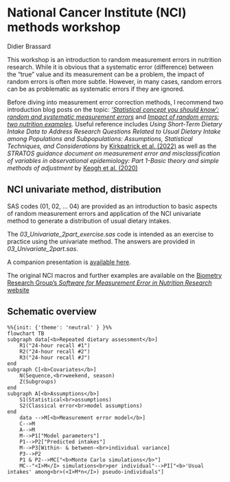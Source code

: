 National Cancer Institute (NCI) methods workshop
================
Didier Brassard

This workshop is an introduction to random measurement errors in
nutrition research. While it is obvious that a systematic error
(difference) between the “true” value and its measurement can be a
problem, the impact of random errors is often more subtle. However, in
many cases, random errors can be as problematic as systematic errors if
they are ignored.

Before diving into measurement error correction methods, I recommend two
introduction blog posts on the topic: [*‘Statistical concept you should
know’: random and systematic measurement
errors*](https://didierbrassard.github.io/posts/2022/11/blog-post-6/)
and [*Impact of random errors: two nutrition
examples*](https://didierbrassard.github.io/posts/2022/11/blog-post-7/).
Useful reference includes *Using Short-Term Dietary Intake Data to
Address Research Questions Related to Usual Dietary Intake among
Populations and Subpopulations: Assumptions, Statistical Techniques, and
Considerations* by [Kirkpatrick et
al. (2022)](https://pubmed.ncbi.nlm.nih.gov/35283362/) as well as the
*STRATOS guidance document on measurement error and misclassification of
variables in observational epidemiology: Part 1-Basic theory and simple
methods of adjustment* by [Keogh et
al. (2020)](https://pubmed.ncbi.nlm.nih.gov/32246539/)

## NCI univariate method, distribution

SAS codes (01, 02, … 04) are provided as an introduction to basic
aspects of random measurement errors and application of the NCI
univariate method to generate a distribution of usual dietary intakes.

The *03_Univariate_2part_exercise.sas* code is intended as an exercise
to practice using the univariate method. The answers are provided in
*03_Univariate_2part.sas*.

A companion presentation is [available
here](https://drive.google.com/file/d/1VKxCEDkiGSCbAYVioob-s4krjDJut4uT/view?usp=sharing).

The original NCI macros and further examples are available on the
[Biometry Research Group’s *Software for Measurement Error in Nutrition
Research*
website](https://prevention.cancer.gov/research-groups/biometry/measurement-error-impact/software-measurement-error)

## Schematic overview

``` mermaid
%%{init: {'theme': 'neutral' } }%%
flowchart TB
subgraph data[<b>Repeated dietary assessment</b>]
    R1("24-hour recall #1")
    R2("24-hour recall #2")
    R3("24-hour recall #J")
end
subgraph C[<b>Covariates</b>]
    N(Sequence,<br>weekend, season)
    Z(Subgroups)
end
subgraph A[<b>Assumptions</b>]
    S1(Statistical<br>assumptions)
    S2(Classical error<br>model assumptions)
end
    data -->M[<b>Measurement error model</b>]
    C-->M
    A-->M
    M-->P1["Model parameters"]
    P1-->P2["Predicted intakes"]
    M-->P3[Within- & between-<br>individual variance]
    P3-->P2
    P1 & P2-->MC["<b>Monte Carlo simulations</b>"]
    MC--"<I>M</I> simulations<br>per individual"-->PI["<b>'Usual intakes' among<br>(<I>M*n</I>) pseudo-individuals"]
    
```
